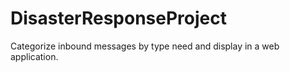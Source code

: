 # DisasterResponseProject
Categorize inbound messages by type need and display in a web application.
